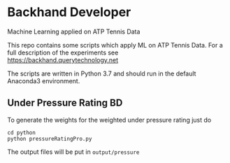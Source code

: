 # Backhand Developer
Machine Learning applied on ATP Tennis Data

This repo contains some scripts which apply ML on ATP Tennis Data. For a full description of the experiments see
https://backhand.querytechnology.net

The scripts are written in Python 3.7 and should run in the default Anaconda3 environment.

## Under Pressure Rating BD

To generate the weights for the weighted under pressure rating just do

```
cd python
python pressureRatingPro.py
```

The output files will be put in `output/pressure`
